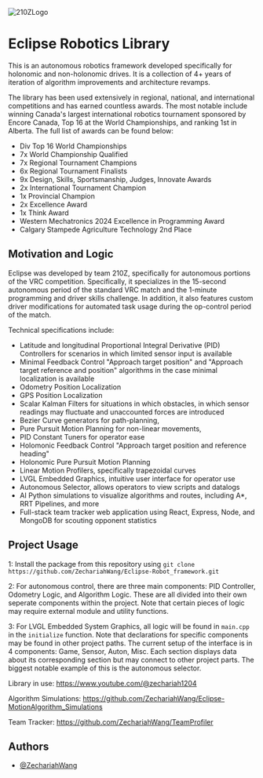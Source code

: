 ![210ZLogo](https://github.com/user-attachments/assets/55f1d4ad-ac78-4a7d-ac7d-db3658863015)

# Eclipse Robotics Library

This is an autonomous robotics framework developed specifically for holonomic and non-holonomic drives. It is a collection of 4+ years of iteration of algorithm improvements and architecture revamps.

The library has been used extensively in regional, national, and international competitions and has earned countless awards. The most notable include winning Canada's largest international robotics tournament sponsored by Encore Canada, Top 16 at the World Championships, and ranking 1st in Alberta. The full list of awards can be found below:

- Div Top 16 World Championships
- 7x World Championship Qualified
- 7x Regional Tournament Champions
- 6x Regional Tournament Finalists
- 9x Design, Skills, Sportsmanship, Judges, Innovate Awards
- 2x International Tournament Champion
- 1x Provincial Champion
- 2x Excellence Award
- 1x Think Award
- Western Mechatronics 2024 Excellence in Programming Award
- Calgary Stampede Agriculture Technology 2nd Place

## Motivation and Logic
Eclipse was developed by team 210Z, specifically for autonomous portions of the VRC competition. Specifically, it specializes in the 15-second autonomous period of the standard VRC match and the 1-minute programming and driver skills challenge. In addition, it also features custom driver modifications for automated task usage during the op-control period of the match.

Technical specifications include: 
- Latitude and longitudinal Proportional Integral Derivative (PID) Controllers for scenarios in which limited sensor input is available
- Minimal Feedback Control "Approach target position" and "Approach target reference and position" algorithms in the case minimal localization is available
- Odometry Position Localization
- GPS Position Localization
- Scalar Kalman Filters for situations in which obstacles, in which sensor readings may fluctuate and unaccounted forces are introduced
- Bezier Curve generators for path-planning,
- Pure Pursuit Motion Planning for non-linear movements,
- PID Constant Tuners for operator ease
- Holomonic Feedback Control "Approach target position and reference heading"
- Holonomic Pure Pursuit Motion Planning
- Linear Motion Profilers, specifically trapezoidal curves
- LVGL Embedded Graphics, intuitive user interface for operator use
- Autonomous Selector, allows operators to view scripts and datalogs
- AI Python simulations to visualize algorithms and routes, including A*, RRT Pipelines, and more
- Full-stack team tracker web application using React, Express, Node, and MongoDB for scouting opponent statistics


## Project Usage
1: Install the package from this repository using ```git clone https://github.com/ZechariahWang/Eclipse-Robot_framework.git```

2: For autonomous control, there are three main components: PID Controller, Odometry Logic, and Algorithm Logic. These are all divided into their own seperate components within the project. Note that certain pieces of logic may require external module and utility functions.

3: For LVGL Embedded System Graphics, all logic will be found in ```main.cpp``` in the ```initialize``` function. Note that declarations for specific components may be found in other project paths. The current setup of the interface is in 4 components: Game, Sensor, Auton, Misc. Each section displays data about its corresponding section but may connect to other project parts. The biggest notable example of this is the autonomous selector.

Library in use: https://www.youtube.com/@zechariah1204

Algorithm Simulations: https://github.com/ZechariahWang/Eclipse-MotionAlgorithm_Simulations

Team Tracker: https://github.com/ZechariahWang/TeamProfiler

## Authors

- [@ZechariahWang](https://github.com/ZechariahWang)

